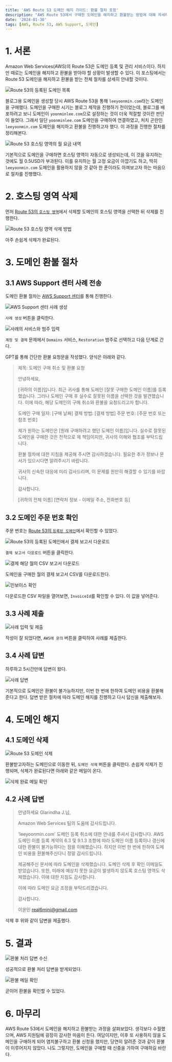 ```yaml
---
title: 'AWS Route 53 도메인 해지 가이드: 환불 절차 포함'
description: "AWS Route 53에서 구매한 도메인을 해지하고 환불받는 방법에 대해 자세하게 설명한다. AWS Support를 통한 환불 요청 절차, 호스팅 영역 삭제 방법 및 도메인 해지 과정을 단계별로 안내하여, 사용자가 도메인 관리에 있어서 신중한 결정을 내릴 수 있도록 돕는다."
date: '2024-01-30'
tags: [AWS, Route 53, AWS Support, 도메인]
---
```


# 1. 서론

Amazon Web Services(AWS)의 Route 53은 도메인 등록 및 관리 서비스이다. 하지만 때로는 도메인을 해지하고 환불을 받아야 할 상황이 발생할 수 있다. 이 포스팅에서는 Route 53 도메인을 해지하고 환불을 받는 전체 절차를 상세히 안내할 것이다.

![Route 53의 등록된 도메인 목록](https://yoonminlee-blog-image.s3.ap-northeast-2.amazonaws.com/route-53-domain-cancellation-guide-1.png)

블로그용 도메인을 생성할 당시 AWS Route 53을 통해 `leeyoonmin.com`라는 도메인을 구매했다. 도메인을 구매한 시기는 블로그 제작을 진행하기 전이었는데, 블로그를 배포하려고 보니 도메인이 `yoonminlee.com`으로 설정하는 것이 더욱 적절할 것이란 판단이 들었다. 그래서 일단 `yoonminlee.com` 도메인을 구매하여 연결하였고, 처치 곤란인 `leeyoonmin.com` 도메인을 해지하고 환불을 진행하고자 했다. 이 과정을 진행한 절차를 정리해본다.

![Route 53 호스팅 영역의 월 요금 내역](https://yoonminlee-blog-image.s3.ap-northeast-2.amazonaws.com/route-53-domain-cancellation-guide-2.png)

기본적으로 도메인을 구매하면 호스팅 영역이 자동으로 생성되는데, 이 것을 유지하는 것에도 월 0.5USD가 부과된다. 이를 유지하는 월 고정 요금이 아깝기도 하고, 딱히 `leeyoonmin.com` 도메인을 활용하지 않을 것 같아 한 푼이라도 아껴보고자 하는 마음으로 절차를 진행했다.

# 2. 호스팅 영역 삭제

먼저 [Route 53의 `호스팅 영역`](https://us-east-1.console.aws.amazon.com/route53/v2/hostedzones)에서 삭제할 도메인의 호스팅 영역을 선택한 뒤 삭제를 진행한다.

![Route 53 호스팅 영역 삭제 방법](https://yoonminlee-blog-image.s3.ap-northeast-2.amazonaws.com/route-53-domain-cancellation-guide-3.png)

아주 손쉽게 삭제가 완료된다.

# 3. 도메인 환불 절차

## 3.1 AWS Support 센터 사례 전송

도메인 환불 절차는 [AWS Support 센터](https://support.console.aws.amazon.com/support/home)를 통해 진행한다.

![AWS Support 센터 사례 생성](https://yoonminlee-blog-image.s3.ap-northeast-2.amazonaws.com/route-53-domain-cancellation-guide-4.png)

`사례 생성` 버튼을 클릭한다.

![사례의 서비스와 범주 입력](https://yoonminlee-blog-image.s3.ap-northeast-2.amazonaws.com/route-53-domain-cancellation-guide-5.png)

`계정 및 결제` 문제에서 `Domains` 서비스, `Restoration` 범주로 선택하고 다음 단계로 간다.

GPT를 통해 간단한 환불 요청문을 작성했다. 양식은 아래와 같다.

> 제목: 도메인 구매 취소 및 환불 요청
> 
> 안녕하세요,
> 
> [귀하의 이름]입니다. 최근 귀사를 통해 도메인 [잘못 구매한 도메인 이름]를 등록했습니다. 그러나 도메인 구매 후 실수로 잘못된 이름을 선택한 것을 발견했습니다. 이에 따라, 해당 도메인의 구매 취소와 환불을 요청드리고자 합니다.
> 
> 도메인 구매 일자: [구매 날짜]
> 결제 방법: [결제 방법]
> 주문 번호: [주문 번호 또는 참조 번호]
> 
> 제가 원하는 도메인은 [원래 구매하려고 했던 도메인 이름]입니다. 실수로 잘못된 도메인을 구매한 것은 전적으로 제 책임이지만, 귀사의 이해와 협조를 부탁드립니다.
> 
> 환불 절차에 대한 지침을 제공해 주시면 감사하겠습니다. 필요한 추가 정보나 문서가 있으시다면 알려주시기 바랍니다.
> 
> 귀사의 신속한 대응에 미리 감사드리며, 이 문제를 원만히 해결할 수 있기를 바랍니다.
> 
> 감사합니다.
> 
> [귀하의 전체 이름]
> [연락처 정보 - 이메일 주소, 전화번호 등]

## 3.2 도메인 주문 번호 확인

주문 번호는 [Route 53의 `등록된 도메인`](https://us-east-1.console.aws.amazon.com/route53/v2/domains)에서 확인할 수 있었다.

![Route 53의 등록된 도메인에서 결제 보고서 다운로드](https://yoonminlee-blog-image.s3.ap-northeast-2.amazonaws.com/route-53-domain-cancellation-guide-6.png)

`결제 보고서 다운로드` 버튼을 클릭한다.

![결제 해당 월의 CSV 보고서 다운로드](https://yoonminlee-blog-image.s3.ap-northeast-2.amazonaws.com/route-53-domain-cancellation-guide-7.png)

도메인을 구매한 월의 결제 보고서 CSV를 다운로드한다.

![인보이스 확인](https://yoonminlee-blog-image.s3.ap-northeast-2.amazonaws.com/route-53-domain-cancellation-guide-8.png)

다운로드한 CSV 파일을 열어보면, `InvoiceId`를 확인할 수 있다. 이 값을 넣어준다.

## 3.3 사례 제출

![사례 입력 및 제출](https://yoonminlee-blog-image.s3.ap-northeast-2.amazonaws.com/route-53-domain-cancellation-guide-9.png)

작성이 잘 되었다면, `AWS에 문의` 버튼을 클릭하여 사례를 제출한다.

## 3.4 사례 답변

하루하고 5시간만에 답변이 왔다.

![사례 답변](https://yoonminlee-blog-image.s3.ap-northeast-2.amazonaws.com/route-53-domain-cancellation-guide-10.png)

기본적으로 도메인은 환불이 불가능하지만, 이번 한 번에 한하여 도메인 비용을 환불해준다고 한다. 답변 받은 절차에 따라 도메인 해지를 진행하고 다시 답신을 제출해보자.

# 4. 도메인 해지

## 4.1 도메인 삭제

![Route 53 도메인 삭제](https://yoonminlee-blog-image.s3.ap-northeast-2.amazonaws.com/route-53-domain-cancellation-guide-11.png)

환불받고자하는 도메인으로 이동한 뒤, `도메인 삭제` 버튼을 클릭한다. 손쉽게 삭제가 진행되며, 삭제가 완료된다면 아래와 같은 메일이 온다.

![삭제 완료 메일 확인](https://yoonminlee-blog-image.s3.ap-northeast-2.amazonaws.com/route-53-domain-cancellation-guide-12.png)

## 4.2 사례 답변

> 안녕하세요 Glarindha J.님,
>
> Amazon Web Services 팀의 도움에 감사드립니다.
> 
> 'leeyoonmin.com' 도메인 등록 취소에 대한 안내를 주셔서 감사합니다. AWS 도메인 이름 등록 계약의 6.3 및 9.1.3 조항에 따라 도메인 이름 등록이나 갱신에 대한 환불이 불가능하다는 점을 이해했습니다. 하지만 이번 한 번에 한하여 도메인 비용을 환불해주신다니 정말 감사드립니다.
> 
> 제공해주신 문서에 따라 도메인을 삭제했습니다. 도메인 삭제 후 확인 이메일도 받았습니다.
> 또한, 미래에 예상치 못한 요금이 발생하지 않도록 호스팅 영역도 삭제했습니다. 이에 대한 지침도 감사합니다.
> 
> 이에 따라 도메인 요금 조정을 부탁드리겠습니다.
> 
> 감사합니다.
> 
> 이윤민
> real6mini@gmail.com

삭제 후 위와 같이 답변을 제출했다.

# 5. 결과

![환불 처리 답변 수신](https://yoonminlee-blog-image.s3.ap-northeast-2.amazonaws.com/route-53-domain-cancellation-guide-13.png)

성공적으로 환불 처리 답변을 받게되었다.

![환불 메일 확인](https://yoonminlee-blog-image.s3.ap-northeast-2.amazonaws.com/route-53-domain-cancellation-guide-14.png)

곧이어 환불을 확인할 수 있었다.

# 6. 마무리

AWS Route 53에서 도메인을 해지하고 환불받는 과정을 살펴보았다. 생각보다 수월했으며, AWS 지원팀에 굉장히 감사한 마음이 든다. 여담이지만, 이후 또 사용하지 않을 도메인을 구매하게 되어 염치불구하고 환불 신청을 했지만, 당연히 알려준 것과 같이 환불이 이루어지지 않았다. 나도 그렇지만, 도메인을 구매할 때 신중을 가하여 구매하길 바란다.